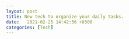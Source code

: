 ```yaml
---
layout: post
title: New tech to organize your daily tasks.
date:   2021-02-25 14:42:56 +0300
categories: [Tech]
---
```

